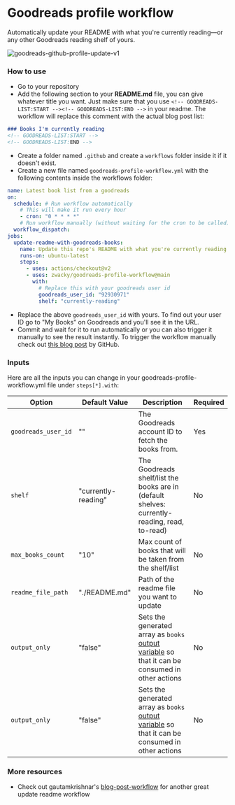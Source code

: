 # Goodreads profile workflow

Automatically update your README with what you're currently reading—or any other Goodreads reading shelf of yours.

![goodreads-github-profile-update-v1](https://user-images.githubusercontent.com/1093032/112973602-d3662f80-9151-11eb-9a94-6c05eadba362.png)

### How to use
- Go to your repository
- Add the following section to your **README.md** file, you can give whatever title you want. Just make sure that you use `<!-- GOODREADS-LIST:START --><!-- GOODREADS-LIST:END -->` in your readme. The workflow will replace this comment with the actual blog post list: 

```markdown
### Books I'm currently reading
<!-- GOODREADS-LIST:START -->
<!-- GOODREADS-LIST:END -->
```

- Create a folder named `.github` and create a `workflows` folder inside it if it doesn't exist.
- Create a new file named `goodreads-profile-workflow.yml` with the following contents inside the workflows folder:

```yaml
name: Latest book list from a goodreads
on:
  schedule: # Run workflow automatically
    # This will make it run every hour
    - cron: "0 * * * *"
    # Run workflow manually (without waiting for the cron to be called), through the Github Actions Workflow page directly
  workflow_dispatch:
jobs:
  update-readme-with-goodreads-books:
    name: Update this repo's README with what you're currently reading
    runs-on: ubuntu-latest
    steps:
      - uses: actions/checkout@v2
      - uses: zwacky/goodreads-profile-workflow@main
        with:
          # Replace this with your goodreads user id
          goodreads_user_id: "92930971"
          shelf: "currently-reading"
```

- Replace the above `goodreads_user_id` with yours. To find out your user ID go to "My Books" on Goodreads and you'll see it in the URL.
- Commit and wait for it to run automatically or you can also trigger it manually to see the result instantly. To trigger the workflow manually check out [this blog post](https://github.blog/changelog/2020-07-06-github-actions-manual-triggers-with-workflow_dispatch/) by GitHub.

### Inputs

Here are all the inputs you can change in your goodreads-profile-workflow.yml file under `steps[*].with`:

| Option | Default Value | Description | Required |
|--------|--------|--------|--------|
| `goodreads_user_id` | "" | The Goodreads account ID to fetch the books from. | Yes |
| `shelf` | "currently-reading" | The Goodreads shelf/list the books are in (default shelves: currently-reading, read, to-read) | No |
| `max_books_count` | "10" | Max count of books that will be taken from the shelf/list | No |
| `readme_file_path` | "./README.md" | Path of the readme file you want to update | No |
| `output_only` | "false" | Sets the generated array as `books` [output variable](https://docs.github.com/en/actions/reference/workflow-syntax-for-github-actions#jobsjob_idoutputs) so that it can be consumed in other actions | No |
| `output_only` | "false" | Sets the generated array as `books` [output variable](https://docs.github.com/en/actions/reference/workflow-syntax-for-github-actions#jobsjob_idoutputs) so that it can be consumed in other actions | No |

### More resources
- Check out gautamkrishnar's [blog-post-workflow](https://github.com/gautamkrishnar/blog-post-workflow) for another great update readme workflow
